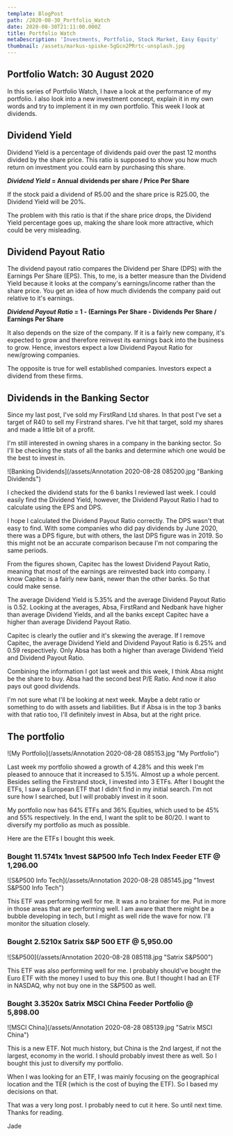 ```yaml
---
template: BlogPost
path: /2020-08-30_Portfolio_Watch
date: 2020-08-30T21:11:00.000Z
title: Portfolio Watch
metaDescription: 'Investments, Portfolio, Stock Market, Easy Equity'
thumbnail: /assets/markus-spiske-5gGcn2PRrtc-unsplash.jpg
---
```

## Portfolio Watch: 30 August 2020

In this series of Portfolio Watch, I have a look at the performance of my portfolio. I also look into a new investment concept, explain it in my own words and try to implement it in my own portfolio. This week I look at dividends.

## Dividend Yield

Dividend Yield is a percentage of dividends paid over the past 12 months divided by the share price. This ratio is supposed to show you how much return on investment you could earn by purchasing this share. 

***Dividend Yield* = Annual dividends per share / Price Per Share**

If the stock paid a dividend of R5.00 and the share price is R25.00, the Dividend Yield will be 20%. 

The problem with this ratio is that if the share price drops, the Dividend Yield percentage goes up, making the share look more attractive, which could be very misleading. 

## Dividend Payout Ratio

The dividend payout ratio compares the Dividend per Share (DPS) with the Earnings Per Share (EPS). This, to me, is a better measure than the Dividend Yield because it looks at the company's earnings/income rather than the share price. You get an idea of how much dividends the company paid out relative to it's earnings. 

***Dividend Payout Ratio* = 1 - (Earnings Per Share - Dividends Per Share / Earnings Per Share**

It also depends on the size of the company. If it is a fairly new company, it's expected to grow and therefore reinvest its earnings back into the business to grow. Hence, investors expect a low Dividend Payout Ratio for new/growing companies. 

The opposite is true for well established companies. Investors expect a dividend from these firms. 

## Dividends in the Banking Sector

Since my last post, I've sold my FirstRand Ltd shares. In that post I've set a target of R40 to sell my Firstrand shares. I've hit that target, sold my shares and made a little bit of a profit. 

I'm still interested in owning shares in a company in the banking sector. So I'll be checking the stats of all the banks and determine which one would be the best to invest in.

![Banking Dividends](/assets/Annotation 2020-08-28 085200.jpg "Banking Dividends")

I checked the dividend stats for the 6 banks I reviewed last week. I could easily find the Dividend Yield, however, the Dividend Payout Ratio I had to calculate using the EPS and DPS.

I hope I calculated the Dividend Payout Ratio correctly. The DPS wasn't that easy to find. With some companies who did pay dividends by June 2020, there was a DPS figure, but with others, the last DPS figure was in 2019. So this might not be an accurate comparison because I'm not comparing the same periods. 

From the figures shown, Capitec has the lowest Dividend Payout Ratio, meaning that most of the earnings are reinvested back into company. I know Capitec is a fairly new bank, newer than the other banks. So that could make sense. 

The average Dividend Yield is 5.35% and the average Dividend Payout Ratio is 0.52. Looking at the averages, Absa, FirstRand and Nedbank have higher than average Dividend Yields, and all the banks except Capitec have a higher than average Dividend Payout Ratio.

Capitec is clearly the outlier and it's skewing the average. If I remove Capitec, the average  Dividend Yield and Dividend Payout Ratio is 6.25% and 0.59 respectively. Only Absa has both a higher than average Dividend Yield and Dividend Payout Ratio. 

Combining the information I got last week and this week, I think Absa might be the share to buy. Absa had the second best P/E Ratio. And now it also pays out good dividends. 

I'm not sure what I'll be looking at next week. Maybe a debt ratio or something to do with assets and liabilities. But if Absa is in the top 3 banks with that ratio too, I'll definitely invest in Absa, but at the right price. 

## The portfolio

![My Portfolio](/assets/Annotation 2020-08-28 085153.jpg "My Portfolio")

Last week my portfolio showed a growth of 4.28% and this week I'm pleased to annouce that it increased to 5.15%. Almost up a whole percent. Besides selling the Firstrand stock, I invested into 3 ETFs. After I bought the ETFs, I saw a European ETF that I didn't find in my initial search. I'm not sure how I searched, but I will probably invest in it soon. 

My portfolio now has 64% ETFs and 36% Equities, which used to be 45% and 55% respectively. In the end, I want the split to be 80/20. I want to diversify my portfolio as much as possible. 

Here are the ETFs I bought this week.

### Bought 11.5741x 1nvest S&P500 Info Tech Index Feeder ETF @ 1,296.00

![S&P500 Info Tech](/assets/Annotation 2020-08-28 085145.jpg "1nvest S&P500 Info Tech")

This ETF was performing well for me. It was a no brainer for me. Put in more in those areas that are performing well. I am aware that there might be a bubble developing in tech, but I might as well ride the wave for now. I'll monitor the situation closely.

### Bought 2.5210x Satrix S&P 500 ETF @ 5,950.00

![S&P500](/assets/Annotation 2020-08-28 085118.jpg "Satrix S&P500")

This ETF was also performing well for me. I probably should've bought the Euro ETF with the money I used to buy this one. But I thought I had an ETF in NASDAQ, why not buy one in the S&P500 as well.

### Bought 3.3520x Satrix MSCI China Feeder Portfolio @ 5,898.00

![MSCI China](/assets/Annotation 2020-08-28 085139.jpg "Satrix MSCI China")

This is a new ETF. Not much history, but China is the 2nd largest, if not the largest, economy in the world. I should probably invest there as well. So I bought this just to diversify my portfolio.

When I was looking for an ETF, I was mainly focusing on the geographical location and the TER (which is the cost of buying the ETF). So I based my decisions on that. 

That was a very long post. I probably need to cut it here. So until next time. Thanks for reading. 

Jade
